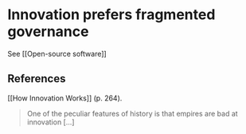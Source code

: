 # Innovation prefers fragmented governance
See [[Open-source software]]

## References
[[How Innovation Works]] (p. 264).
> One of the peculiar features of history is that empires are bad at innovation [...]

<!-- #evergreen -->

<!-- {BearID:79B13951-193C-4C92-B302-75BD7656DB13-70221-000005B5CCCC1DCC} -->
